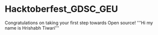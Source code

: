# Hacktoberfest_GDSC_GEU
Congratulations on taking your first step towards Open source!
'''Hi my name is Hrishabh Tiwari'''
